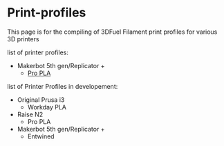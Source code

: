 # Print-profiles

This page is for the compiling of 3DFuel Filament print profiles for various 3D printers

list of printer profiles:
* Makerbot 5th gen/Replicator +
  * [Pro PLA](https://github.com/fissonfiraga/Print-profiles/blob/master/propla.printmode)

list of Printer Profiles in developement:
* Original Prusa i3
  * Workday PLA
* Raise N2
  * Pro PLA
* Makerbot 5th gen/Replicator +
  * Entwined
